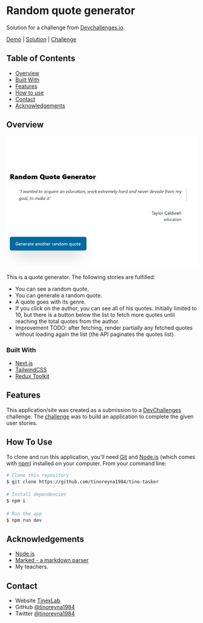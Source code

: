 # Random quote generator

Solution for a challenge from  [Devchallenges.io](http://devchallenges.io).

[Demo](https://quote-generator-tinoreyna1984.vercel.app/) | 
[Solution](https://github.com/tinoreyna1984/quote-generator) | 
[Challenge](https://devchallenges.io/challenges/8Y3J4ucAMQpSnYTwwWW8)

## Table of Contents

- [Overview](#overview)
- [Built With](#built-with)
- [Features](#features)
- [How to use](#how-to-use)
- [Contact](#contact)
- [Acknowledgements](#acknowledgements)

## Overview

![screenshot](./public/screenshot.png)

This is a quote generator. The following stories are fulfilled:
* You can see a random quote.
* You can generate a random quote.
* A quote goes with its genre.
* If you click on the author, you can see all of his quotes. Initially limited to 10, but there is a button below the list to fetch more quotes until reaching the total quotes from the author.
* Improvement TODO: after fetching, render partially any fetched quotes without loading again the list (the API paginates the quotes list).

### Built With

- [Next.js](https://nextjs.org/)
- [TailwindCSS](https://tailwindcss.com/)
- [Redux Toolkit](https://redux.js.org/)

## Features

This application/site was created as a submission to a [DevChallenges](https://devchallenges.io/challenges) challenge. The [challenge](https://devchallenges.io/challenges/8Y3J4ucAMQpSnYTwwWW8) was to build an application to complete the given user stories.

## How To Use

To clone and run this application, you'll need [Git](https://git-scm.com) and [Node.js](https://nodejs.org/en/download/) (which comes with [npm](http://npmjs.com)) installed on your computer. From your command line:

```bash
# Clone this repository
$ git clone https://github.com/tinoreyna1984/tino-tasker

# Install dependencies
$ npm i

# Run the app
$ npm run dev
```

## Acknowledgements

- [Node.js](https://nodejs.org/)
- [Marked - a markdown parser](https://github.com/chjj/marked)
- My teachers.

## Contact

- Website [TinexLab](https://tinexlab.vercel.app/)
- GitHub [@tinoreyna1984](https://github.com/tinoreyna1984)
- Twitter [@tinoreyna1984](https://twitter.com/tinoreyna1984)
